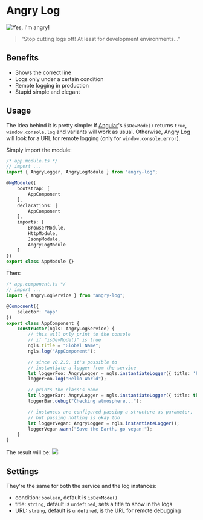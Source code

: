 # Angry Log

![Yes, I'm angry!](https://i.imgur.com/qeoFdfd.png)
> "Stop cutting logs off! At least for development environments..."

## Benefits

* Shows the correct line
* Logs only under a certain condition
* Remote logging in production
* Stupid simple and elegant

## Usage

The idea behind it is pretty simple:
If [Angular]'s `isDevMode()` returns `true`, 
`window.console.log` and variants will work as usual. Otherwise, Angry Log will 
look for a URL for remote logging (only for `window.console.error`).

Simply import the module:
```typescript
/* app.module.ts */
// import ...
import { AngryLogger, AngryLogModule } from "angry-log";

@NgModule({
    bootstrap: [
        AppComponent
    ],
    declarations: [
        AppComponent
    ],
    imports: [
        BrowserModule,
        HttpModule,
        JsonpModule,
        AngryLogModule
    ]
})
export class AppModule {}
```

Then:
```typescript
/* app.component.ts */
// import ...
import { AngryLogService } from "angry-log";

@Component({
    selector: "app"
})
export class AppComponent {
    constructor(ngls: AngryLogService) {
        // this will only print to the console
        // if "isDevMode()" is true
        ngls.title = "Global Name";
        ngls.log("AppComponent");

        // since v0.2.0, it's possible to
        // instantiate a logger from the service
        let loggerFoo: AngryLogger = ngls.instantiateLogger({ title: 'From Foo' });
        loggerFoo.log("Hello World");

        // prints the class's name
        let loggerBar: AngryLogger = ngls.instantiateLogger({ title: this });
        loggerBar.debug("Checking atmosphere...");

        // instances are configured passing a structure as parameter,
        // but passing nothing is okay too
        let loggerVegan: AngryLogger = ngls.instantiateLogger();
        loggerVegan.warn("Save the Earth, go vegan!");
    }
}
```

The result will be:
![](https://i.imgur.com/mNoVwlc.png)

## Settings

They're the same for both the service and the log instances:
* condition: `boolean`, default is `isDevMode()`
* title: `string`, default is `undefined`, sets a title to show in the logs
* URL: `string`, default is `undefined`, is the URL for remote debugging

[Angular]: https://angular.io
